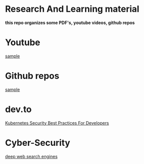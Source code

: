 # Research And Learning material
**this repo organizes some PDF's, youtube videos, github repos**

# Youtube
[sample]()

# Github repos
[sample]()

# dev.to
[Kubernetes Security Best Practices For Developers ](https://dev.to/pavanbelagatti/kubernetes-security-best-practices-for-developers-2b92)

# Cyber-Security
[deep web search engines](https://gbhackers.com/deep-web-search-engines/)